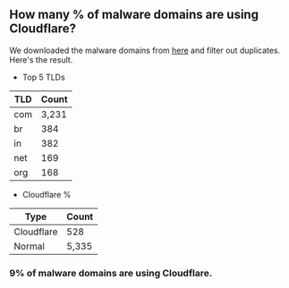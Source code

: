 ## How many % of malware domains are using Cloudflare?


We downloaded the malware domains from [here](https://urlhaus.abuse.ch) and filter out duplicates.
Here's the result.


[//]: # (start replacement)


- Top 5 TLDs

| TLD | Count |
| --- | --- |
| com | 3,231 |
| br | 384 |
| in | 382 |
| net | 169 |
| org | 168 |


- Cloudflare %

| Type | Count |
| --- | --- |
| Cloudflare | 528 |
| Normal | 5,335 |


### 9% of malware domains are using Cloudflare.